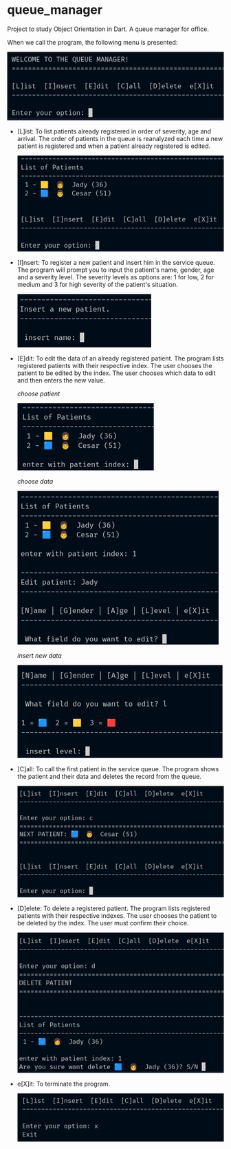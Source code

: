 # queue_manager

Project to study Object Orientation in Dart. A queue manager for office.

When we call the program, the following menu is presented:

![First menu.](assets/image/first_menu.png)

- [L]ist:
  To list patients already registered in order of severity, age and arrival.
  The order of patients in the queue is reanalyzed each time a new patient is registered and when a patient already registered is edited.

  ![First menu.](assets/image/list_patient.png)

- [I]nsert:
  To register a new patient and insert him in the service queue.
  The program will prompt you to input the patient's name, gender, age and a severity level.
  The severity levels as options are: 1 for low, 2 for medium and 3 for high severity of the patient's situation.

  ![Insert patient.](assets/image/insert_patient_data.png)

- [E]dit:
  To edit the data of an already registered patient. The program lists registered patients with their respective index. The user chooses the patient to be edited by the index.
  The user chooses which data to edit and then enters the new value.

  _choose patient_

  ![Edit patient - choose patient.](assets/image/edit_patient_1.png)

  _choose data_

  ![Edit patient - choose data.](assets/image/edit_patient_2.png)

  _insert new data_

  ![Edit patient - insert new data.](assets/image/edit_patient_3.png)

- [C]all:
  To call the first patient in the service queue.
  The program shows the patient and their data and deletes the record from the queue.

  ![Call patient](assets/image/call_patient.png)

- [D]elete:
  To delete a registered patient. The program lists registered patients with their respective indexes. The user chooses the patient to be deleted by the index.
  The user must confirm their choice.

  ![Delete patient](assets/image/delete_patient.png)

- e[X]it:
  To terminate the program.

  ![Exit program](assets/image/exit_program.png)

